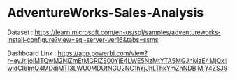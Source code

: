 # AdventureWorks-Sales-Analysis

Dataset : https://learn.microsoft.com/en-us/sql/samples/adventureworks-install-configure?view=sql-server-ver16&tabs=ssms

Dashboard Link : https://app.powerbi.com/view?r=eyJrIjoiMTQwM2NiZmEtMGRiZS00YjE4LWE5NzMtYTA5MGJhMzE4MjQxIiwidCI6ImQ4MDdjMTI3LWU0MDUtNGU2NC1hYjJhLThkYmZhNDBiMjY4ZSJ9
